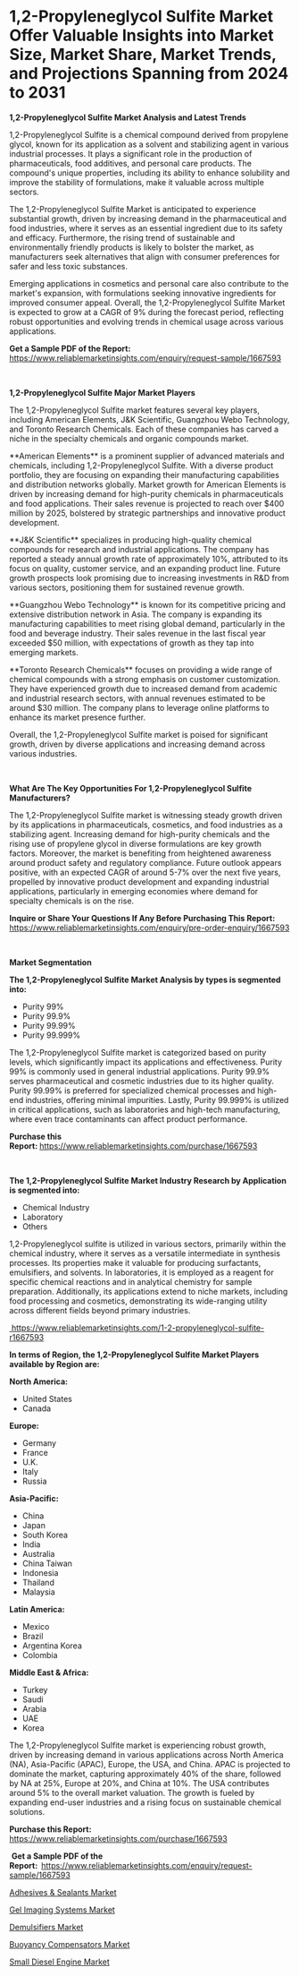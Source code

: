 <p><h1>1,2-Propyleneglycol Sulfite Market Offer Valuable Insights into Market Size, Market Share, Market Trends, and Projections Spanning from 2024 to 2031</h1></p><p><strong>1,2-Propyleneglycol Sulfite Market Analysis and Latest Trends</strong></p>
<p><p>1,2-Propyleneglycol Sulfite is a chemical compound derived from propylene glycol, known for its application as a solvent and stabilizing agent in various industrial processes. It plays a significant role in the production of pharmaceuticals, food additives, and personal care products. The compound's unique properties, including its ability to enhance solubility and improve the stability of formulations, make it valuable across multiple sectors.</p><p>The 1,2-Propyleneglycol Sulfite Market is anticipated to experience substantial growth, driven by increasing demand in the pharmaceutical and food industries, where it serves as an essential ingredient due to its safety and efficacy. Furthermore, the rising trend of sustainable and environmentally friendly products is likely to bolster the market, as manufacturers seek alternatives that align with consumer preferences for safer and less toxic substances.</p><p>Emerging applications in cosmetics and personal care also contribute to the market's expansion, with formulations seeking innovative ingredients for improved consumer appeal. Overall, the 1,2-Propyleneglycol Sulfite Market is expected to grow at a CAGR of 9% during the forecast period, reflecting robust opportunities and evolving trends in chemical usage across various applications.</p></p>
<p><strong>Get a Sample PDF of the Report:&nbsp;</strong> <a href="https://www.reliablemarketinsights.com/enquiry/request-sample/1667593?utm_campaign=2013&utm_medium=2&utm_source=Github&utm_content=ia&utm_term=27122024&utm_id=12-propyleneglycol-sulfite">https://www.reliablemarketinsights.com/enquiry/request-sample/1667593</a></p>
<p>&nbsp;</p>
<p><strong>1,2-Propyleneglycol Sulfite Major Market Players</strong></p>
<p><p>The 1,2-Propyleneglycol Sulfite market features several key players, including American Elements, J&K Scientific, Guangzhou Webo Technology, and Toronto Research Chemicals. Each of these companies has carved a niche in the specialty chemicals and organic compounds market.</p><p>**American Elements** is a prominent supplier of advanced materials and chemicals, including 1,2-Propyleneglycol Sulfite. With a diverse product portfolio, they are focusing on expanding their manufacturing capabilities and distribution networks globally. Market growth for American Elements is driven by increasing demand for high-purity chemicals in pharmaceuticals and food applications. Their sales revenue is projected to reach over $400 million by 2025, bolstered by strategic partnerships and innovative product development.</p><p>**J&K Scientific** specializes in producing high-quality chemical compounds for research and industrial applications. The company has reported a steady annual growth rate of approximately 10%, attributed to its focus on quality, customer service, and an expanding product line. Future growth prospects look promising due to increasing investments in R&D from various sectors, positioning them for sustained revenue growth.</p><p>**Guangzhou Webo Technology** is known for its competitive pricing and extensive distribution network in Asia. The company is expanding its manufacturing capabilities to meet rising global demand, particularly in the food and beverage industry. Their sales revenue in the last fiscal year exceeded $50 million, with expectations of growth as they tap into emerging markets.</p><p>**Toronto Research Chemicals** focuses on providing a wide range of chemical compounds with a strong emphasis on customer customization. They have experienced growth due to increased demand from academic and industrial research sectors, with annual revenues estimated to be around $30 million. The company plans to leverage online platforms to enhance its market presence further.</p><p>Overall, the 1,2-Propyleneglycol Sulfite market is poised for significant growth, driven by diverse applications and increasing demand across various industries.</p></p>
<p>&nbsp;</p>
<p><strong>What Are The Key Opportunities For 1,2-Propyleneglycol Sulfite Manufacturers?</strong></p>
<p><p>The 1,2-Propyleneglycol Sulfite market is witnessing steady growth driven by its applications in pharmaceuticals, cosmetics, and food industries as a stabilizing agent. Increasing demand for high-purity chemicals and the rising use of propylene glycol in diverse formulations are key growth factors. Moreover, the market is benefiting from heightened awareness around product safety and regulatory compliance. Future outlook appears positive, with an expected CAGR of around 5-7% over the next five years, propelled by innovative product development and expanding industrial applications, particularly in emerging economies where demand for specialty chemicals is on the rise.</p></p>
<p><strong>Inquire or Share Your Questions If Any Before Purchasing This Report:</strong> <a href="https://www.reliablemarketinsights.com/enquiry/pre-order-enquiry/1667593?utm_campaign=2013&utm_medium=2&utm_source=Github&utm_content=ia&utm_term=27122024&utm_id=12-propyleneglycol-sulfite">https://www.reliablemarketinsights.com/enquiry/pre-order-enquiry/1667593</a></p>
<p>&nbsp;</p>
<p><strong>Market Segmentation</strong></p>
<p><strong>The 1,2-Propyleneglycol Sulfite Market Analysis by types is segmented into:</strong></p>
<p><ul><li>Purity 99%</li><li>Purity 99.9%</li><li>Purity 99.99%</li><li>Purity 99.999%</li></ul></p>
<p><p>The 1,2-Propyleneglycol Sulfite market is categorized based on purity levels, which significantly impact its applications and effectiveness. Purity 99% is commonly used in general industrial applications. Purity 99.9% serves pharmaceutical and cosmetic industries due to its higher quality. Purity 99.99% is preferred for specialized chemical processes and high-end industries, offering minimal impurities. Lastly, Purity 99.999% is utilized in critical applications, such as laboratories and high-tech manufacturing, where even trace contaminants can affect product performance.</p></p>
<p><strong>Purchase this Report:&nbsp;</strong><a href="https://www.reliablemarketinsights.com/purchase/1667593?utm_campaign=2013&utm_medium=2&utm_source=Github&utm_content=ia&utm_term=27122024&utm_id=12-propyleneglycol-sulfite">https://www.reliablemarketinsights.com/purchase/1667593</a></p>
<p>&nbsp;</p>
<p><strong>The 1,2-Propyleneglycol Sulfite Market Industry Research by Application is segmented into:</strong></p>
<p><ul><li>Chemical Industry</li><li>Laboratory</li><li>Others</li></ul></p>
<p><p>1,2-Propyleneglycol sulfite is utilized in various sectors, primarily within the chemical industry, where it serves as a versatile intermediate in synthesis processes. Its properties make it valuable for producing surfactants, emulsifiers, and solvents. In laboratories, it is employed as a reagent for specific chemical reactions and in analytical chemistry for sample preparation. Additionally, its applications extend to niche markets, including food processing and cosmetics, demonstrating its wide-ranging utility across different fields beyond primary industries.</p></p>
<p><a href="https://www.reliablemarketinsights.com/1-2-propyleneglycol-sulfite-r1667593?utm_campaign=2013&utm_medium=2&utm_source=Github&utm_content=ia&utm_term=27122024&utm_id=12-propyleneglycol-sulfite">&nbsp;https://www.reliablemarketinsights.com/1-2-propyleneglycol-sulfite-r1667593</a></p>
<p><strong>In terms of Region, the 1,2-Propyleneglycol Sulfite Market Players available by Region are:</strong></p>
<p>
    <p> <strong> North America: </strong>
        <ul>
            <li>United States</li>
            <li>Canada</li>
        </ul>
        </p> 
    <p> <strong> Europe: </strong>
        <ul>
            <li>Germany</li>
            <li>France</li>
            <li>U.K.</li>
            <li>Italy</li>
            <li>Russia</li>
        </ul>
        </p> 
    <p> <strong> Asia-Pacific: </strong>
        <ul>
            <li>China</li>
            <li>Japan</li>
            <li>South Korea</li>
            <li>India</li>
            <li>Australia</li>
            <li>China Taiwan</li>
            <li>Indonesia</li>
            <li>Thailand</li>
            <li>Malaysia</li>
        </ul>
        </p> 
    <p> <strong> Latin America: </strong>
        <ul>
            <li>Mexico</li>
            <li>Brazil</li>
            <li>Argentina Korea</li>
            <li>Colombia</li>
        </ul>
        </p> 
    <p> <strong> Middle East & Africa: </strong>
        <ul>
            <li>Turkey</li>
            <li>Saudi</li>
            <li>Arabia</li>
            <li>UAE</li>
            <li>Korea</li>
        </ul>
    </p>
    </p>
<p><p>The 1,2-Propyleneglycol Sulfite market is experiencing robust growth, driven by increasing demand in various applications across North America (NA), Asia-Pacific (APAC), Europe, the USA, and China. APAC is projected to dominate the market, capturing approximately 40% of the share, followed by NA at 25%, Europe at 20%, and China at 10%. The USA contributes around 5% to the overall market valuation. The growth is fueled by expanding end-user industries and a rising focus on sustainable chemical solutions.</p></p>
<p><strong>Purchase this Report: </strong><a href="https://www.reliablemarketinsights.com/purchase/1667593?utm_campaign=2013&utm_medium=2&utm_source=Github&utm_content=ia&utm_term=27122024&utm_id=12-propyleneglycol-sulfite">https://www.reliablemarketinsights.com/purchase/1667593</a></p>
<p>&nbsp;<strong>Get a Sample PDF of the Report:&nbsp;&nbsp;</strong><a href="https://www.reliablemarketinsights.com/enquiry/request-sample/1667593?utm_campaign=2013&utm_medium=2&utm_source=Github&utm_content=ia&utm_term=27122024&utm_id=12-propyleneglycol-sulfite">https://www.reliablemarketinsights.com/enquiry/request-sample/1667593</a></p>
<p><strong></strong></p>
<p><p><a href="https://www.linkedin.com/pulse/a-mkt-nova-vc8zf?utm_campaign=2013&utm_medium=2&utm_source=Github&utm_content=ia&utm_term=27122024&utm_id=12-propyleneglycol-sulfite">Adhesives & Sealants Market</a></p><p><a href="https://www.linkedin.com/pulse/gel-imaging-systems-market-scope-shows-upward-growth-projected-01zlc?utm_campaign=2013&utm_medium=2&utm_source=Github&utm_content=ia&utm_term=27122024&utm_id=12-propyleneglycol-sulfite">Gel Imaging Systems Market</a></p><p><a href="https://www.linkedin.com/pulse/fore-clarion-insight-j6xzf?utm_campaign=2013&utm_medium=2&utm_source=Github&utm_content=ia&utm_term=27122024&utm_id=12-propyleneglycol-sulfite">Demulsifiers Market</a></p><p><a href="https://www.linkedin.com/pulse/global-buoyancy-compensators-market-size-growth-outlook-2zmlc?utm_campaign=2013&utm_medium=2&utm_source=Github&utm_content=ia&utm_term=27122024&utm_id=12-propyleneglycol-sulfite">Buoyancy Compensators Market</a></p><p><a href="https://www.linkedin.com/pulse/small-diesel-engine-market-report-marketanalysis-betterdecision-making-6fqfc?utm_campaign=2013&utm_medium=2&utm_source=Github&utm_content=ia&utm_term=27122024&utm_id=12-propyleneglycol-sulfite">Small Diesel Engine Market</a></p></p>